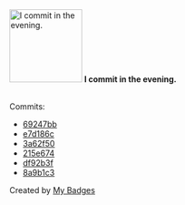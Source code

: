 <img src="https://my-badges.github.io/my-badges/evening-commits.png" alt="I commit in the evening." title="I commit in the evening." width="128">
<strong>I commit in the evening.</strong>
<br><br>

Commits:

- <a href="https://github.com/noredistribution/openmgmt/commit/69247bb5b8e9d64e76900297a1431aeefb1edf57">69247bb</a>
- <a href="https://github.com/arista-netdevops-community/CloudVisionPortal-Examples/commit/e7d186c13fcb7529b97ba4bfdd84052f418cf395">e7d186c</a>
- <a href="https://github.com/arista-netdevops-community/CloudVisionPortal-Examples/commit/3a62f5010370dcdd2f72e753ebb19e5ee6dd344e">3a62f50</a>
- <a href="https://github.com/aristanetworks/aql-examples/commit/215e6746bbb81827f7f5aec2f5c65faf43bd583c">215e674</a>
- <a href="https://github.com/arista-netdevops-community/CloudVisionPortal-Examples/commit/df92b3f24e06289234cb315bcbee8186d5d16fda">df92b3f</a>
- <a href="https://github.com/noredistribution/openmgmt/commit/8a9b1c3668f19367dbae00884c4ec1cfac761503">8a9b1c3</a>


Created by <a href="https://github.com/my-badges/my-badges">My Badges</a>